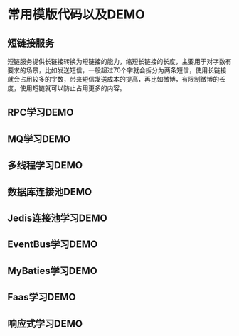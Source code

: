 # 常用模版代码以及DEMO
## 短链接服务
短链服务提供长链接转换为短链接的能力，缩短长链接的长度，主要用于对字数有要求的场景，比如发送短信，一般超过70个字就会拆分为两条短信，使用长链接就会占用较多的字数，带来短信发送成本的提高，再比如微博，有限制微博的长度，使用短链就可以防止占用更多的内容。
## RPC学习DEMO
## MQ学习DEMO
## 多线程学习DEMO
## 数据库连接池DEMO
## Jedis连接池学习DEMO
## EventBus学习DEMO
## MyBaties学习DEMO
## Faas学习DEMO
## 响应式学习DEMO
